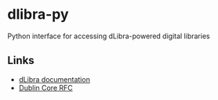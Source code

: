 # dlibra-py
Python interface for accessing dLibra-powered digital libraries

## Links

* [dLibra documentation](https://docs.psnc.pl/display/DLI6)
* [Dublin Core RFC](https://www.ietf.org/rfc/rfc2413.txt)
